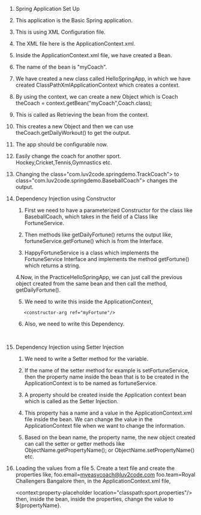 1. Spring Application Set Up
1. This application is the Basic Spring application.

2. This is using XML Configuration file.

3. The XML file here is the ApplicationContext.xml.

4. Inside the ApplicationContext.xml file, we have created a Bean.

	<bean id="myCoach"
    	  class="com.luv2code.springdemo.TrackCoach">
    </bean>
    
5. The name of the bean is "myCoach".

6. We have created a new class called HelloSpringApp, in which we have created ClassPathXmlApplicationContext which creates a context.

7. By using the context, we can create a new Object which is Coach theCoach = context.getBean("myCoach",Coach.class);

8. This is called as Retrieving the bean from the context.

9. This creates a new Object and then we can use theCoach.getDailyWorkout() to get the output.

10. The app should be configurable now.

11. Easily change the coach for another sport.
    Hockey,Cricket,Tennis,Gymnastics etc.
    
12. Changing the class="com.luv2code.springdemo.TrackCoach"> to 
	class="com.luv2code.springdemo.BaseballCoach"> changes the output.
	
	
2. Dependency Injection using Constructor

	1. First we need to have a parameterized Constructor for the class like BaseballCoach, which takes  in the field of a Class like FortuneService.
	
	2. Then methods like getDailyFortune() returns the output like, 
	fortuneService.getFortune() which is from the Interface.
	
	3. HappyFortuneService is a class which implements the FortuneService Interface and implements the method getFortune() which returns a string.
	
	4.Now, in the PracticeHelloSpringApp, we can just call the previous object created from the same bean and then call the method, getDailyFortune().
	
	5. We need to write this inside the ApplicationContext,
	<!-- set up constructor injection -->
    	  <constructor-arg ref="myFortune"/>
    6. Also, we need to write this Dependency.
    <!--  define the dependency -->
    <bean id="myFortune"
    	class="com.luv2code.springdemo.HappyFortuneService">    	    	
    </bean>
    
3. Dependency Injection using Setter Injection
 
	1. We need to write a Setter method for the variable.
	
	2. If the name of the setter method for example is setFortuneService, then the property name inside the bean that is to be created in the ApplicationContext is to be named as fortuneService.
	
	3. A property should be created inside the Application context bean which is called as the Setter Injection.
	
	4. This property has a name and a value in the ApplicationContext.xml file inside the bean. We can change the value in the ApplicationContext file when we want to change the information.
	
	5. Based on the bean name, the property name, the new object created can call the setter or getter methods like ObjectName.getPropertyName(); or ObjectName.setPropertyName() etc.
	
4. Loading the values from a file
	5. Create a text file and create the properties like,
	foo.email=myeasycoach@luv2code.com
	foo.team=Royal Challengers Bangalore
	then, in the ApplicationContext.xml file,
	<!-- load the properties file: sport.properties -->
    <context:property-placeholder location="classpath:sport.properties"/>
    then, inside the bean, inside the properties, change the value to ${propertyName}.
    


	
	
